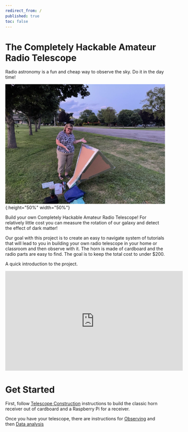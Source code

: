 ```yaml
---
redirect_from: /
published: true
toc: false
---
```

The Completely Hackable Amateur Radio Telescope
======
Radio astronomy is a fun and cheap way to observe the sky. Do it in the day time!


![system setup](assets/chart_observing.jpeg){:height="50%" width="50%"}


Build your own Completely Hackable Amateur Radio Telescope!  For relatively little cost you can measure the rotation of
our galaxy and detect the effect of dark matter! 

Our goal with this project is to create an easy to navigate system of tutorials that will lead to you in building your
own radio telescope in your home or classroom and then observe with it. The horn is made of cardboard and the radio parts are
easy to find. The goal is to keep the total cost to under $200.




A quick introduction to the project.
<iframe width="560" height="315" src="https://www.youtube.com/embed/XAxNngnJvUI" title="YouTube video player" frameborder="0" allow="accelerometer; autoplay; clipboard-write; encrypted-media; gyroscope; picture-in-picture; web-share" allowfullscreen></iframe>

# Get Started
First, follow [Telescope Construction](telescope_design.html) instructions to build the classic horn receiver out of
cardboard and a Raspberry Pi for a receiver.

Once you have your telescope, there are instructions for [Observing](observing.html) and then [Data
analysis](analysis.html)


